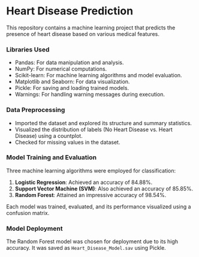 # Heart Disease Prediction

This repository contains a machine learning project that predicts the presence of heart disease based on various medical features.

### Libraries Used

- Pandas: For data manipulation and analysis.
- NumPy: For numerical computations.
- Scikit-learn: For machine learning algorithms and model evaluation.
- Matplotlib and Seaborn: For data visualization.
- Pickle: For saving and loading trained models.
- Warnings: For handling warning messages during execution.

### Data Preprocessing

- Imported the dataset and explored its structure and summary statistics.
- Visualized the distribution of labels (No Heart Disease vs. Heart Disease) using a countplot.
- Checked for missing values in the dataset.

### Model Training and Evaluation

Three machine learning algorithms were employed for classification:

1. **Logistic Regression**: Achieved an accuracy of 84.88%.
2. **Support Vector Machine (SVM)**: Also achieved an accuracy of 85.85%.
3. **Random Forest**: Attained an impressive accuracy of 98.54%.

Each model was trained, evaluated, and its performance visualized using a confusion matrix.

### Model Deployment

The Random Forest model was chosen for deployment due to its high accuracy. It was saved as `Heart_Disease_Model.sav` using Pickle.
